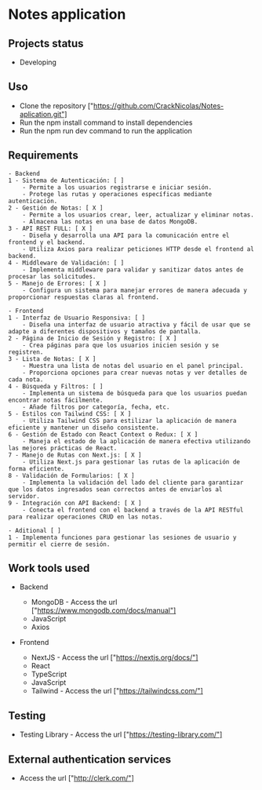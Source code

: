 # Notes application

## Projects status
   - Developing

## Uso
   - Clone the repository ["https://github.com/CrackNicolas/Notes-aplication.git"]
   - Run the npm install command to install dependencies
   - Run the npm run dev command to run the application

## Requirements
    - Backend
    1 - Sistema de Autenticación: [ ]
        - Permite a los usuarios registrarse e iniciar sesión.
        - Protege las rutas y operaciones específicas mediante autenticación.
    2 - Gestión de Notas: [ X ]
        - Permite a los usuarios crear, leer, actualizar y eliminar notas.
        - Almacena las notas en una base de datos MongoDB.
    3 - API REST FULL: [ X ]
        - Diseña y desarrolla una API para la comunicación entre el frontend y el backend.
        - Utiliza Axios para realizar peticiones HTTP desde el frontend al backend.
    4 - Middleware de Validación: [ ]
        - Implementa middleware para validar y sanitizar datos antes de procesar las solicitudes.
    5 - Manejo de Errores: [ X ]
        - Configura un sistema para manejar errores de manera adecuada y proporcionar respuestas claras al frontend.

    - Frontend
    1 - Interfaz de Usuario Responsiva: [ ] 
        - Diseña una interfaz de usuario atractiva y fácil de usar que se adapte a diferentes dispositivos y tamaños de pantalla.
    2 - Página de Inicio de Sesión y Registro: [ X ]
        - Crea páginas para que los usuarios inicien sesión y se registren.
    3 - Lista de Notas: [ X ]
        - Muestra una lista de notas del usuario en el panel principal.
        - Proporciona opciones para crear nuevas notas y ver detalles de cada nota.
    4 - Búsqueda y Filtros: [ ]
        - Implementa un sistema de búsqueda para que los usuarios puedan encontrar notas fácilmente.
        - Añade filtros por categoría, fecha, etc.
    5 - Estilos con Tailwind CSS: [ X ]
        - Utiliza Tailwind CSS para estilizar la aplicación de manera eficiente y mantener un diseño consistente.
    6 - Gestión de Estado con React Context o Redux: [ X ]
        - Maneja el estado de la aplicación de manera efectiva utilizando las mejores prácticas de React.
    7 - Manejo de Rutas con Next.js: [ X ]
        - Utiliza Next.js para gestionar las rutas de la aplicación de forma eficiente.
    8 - Validación de Formularios: [ X ]
        - Implementa la validación del lado del cliente para garantizar que los datos ingresados sean correctos antes de enviarlos al servidor.
    9 - Integración con API Backend: [ X ]
        - Conecta el frontend con el backend a través de la API RESTful para realizar operaciones CRUD en las notas.

    - Aditional [ ]
    1 - Implementa funciones para gestionar las sesiones de usuario y permitir el cierre de sesión.

## Work tools used
  * Backend
    - MongoDB - Access the url ["https://www.mongodb.com/docs/manual"]
    - JavaScript
    - Axios

  * Frontend
    - NextJS - Access the url ["https://nextjs.org/docs/"] 
    - React
    - TypeScript
    - JavaScript
    - Tailwind - Access the url ["https://tailwindcss.com/"]

## Testing
  * Testing Library - Access the url ["https://testing-library.com/"]

## External authentication services
  * Access the url ["http://clerk.com/"]